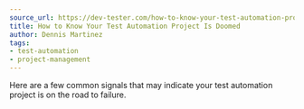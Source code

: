 ```yaml
---
source_url: https://dev-tester.com/how-to-know-your-test-automation-project-is-doomed/
title: How to Know Your Test Automation Project Is Doomed
author: Dennis Martinez
tags:
- test-automation
- project-management
---
```


Here are a few common signals that may indicate your test automation project is on the road to failure.
